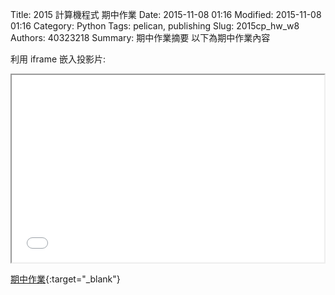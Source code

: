 Title: 2015 計算機程式 期中作業
Date: 2015-11-08 01:16
Modified: 2015-11-08 01:16
Category: Python
Tags: pelican, publishing
Slug: 2015cp_hw_w8
Authors: 40323218
Summary: 期中作業摘要
以下為期中作業內容

利用 iframe 嵌入投影片:

<iframe src="40323218_cp_w8.html" width="500" height="300"></iframe>

[期中作業](40323218_cp_w8.html){:target="_blank"}
